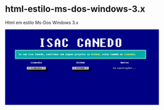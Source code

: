 # html-estilo-ms-dos-windows-3.x
Html em estilo Ms-Dos Windows 3.x

<img src="https://github.com/isaccanedo/html-estilo-ms-dos-windows-3.x/blob/master/bootstrap/img/print.jpg">
